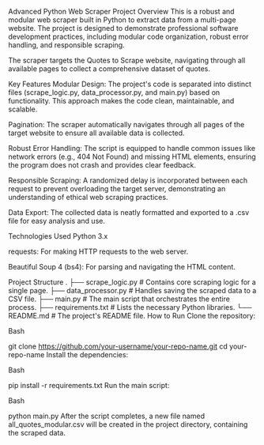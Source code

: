 Advanced Python Web Scraper
Project Overview
This is a robust and modular web scraper built in Python to extract data from a multi-page website. The project is designed to demonstrate professional software development practices, including modular code organization, robust error handling, and responsible scraping.

The scraper targets the Quotes to Scrape website, navigating through all available pages to collect a comprehensive dataset of quotes.

Key Features
Modular Design: The project's code is separated into distinct files (scrape_logic.py, data_processor.py, and main.py) based on functionality. This approach makes the code clean, maintainable, and scalable.

Pagination: The scraper automatically navigates through all pages of the target website to ensure all available data is collected.

Robust Error Handling: The script is equipped to handle common issues like network errors (e.g., 404 Not Found) and missing HTML elements, ensuring the program does not crash and provides clear feedback.

Responsible Scraping: A randomized delay is incorporated between each request to prevent overloading the target server, demonstrating an understanding of ethical web scraping practices.

Data Export: The collected data is neatly formatted and exported to a .csv file for easy analysis and use.

Technologies Used
Python 3.x

requests: For making HTTP requests to the web server.

Beautiful Soup 4 (bs4): For parsing and navigating the HTML content.

Project Structure
.
├── scrape_logic.py         # Contains core scraping logic for a single page.
├── data_processor.py       # Handles saving the scraped data to a CSV file.
├── main.py                 # The main script that orchestrates the entire process.
├── requirements.txt        # Lists the necessary Python libraries.
└── README.md               # The project's README file.
How to Run
Clone the repository:

Bash

git clone https://github.com/your-username/your-repo-name.git
cd your-repo-name
Install the dependencies:

Bash

pip install -r requirements.txt
Run the main script:

Bash

python main.py
After the script completes, a new file named all_quotes_modular.csv will be created in the project directory, containing the scraped data.
